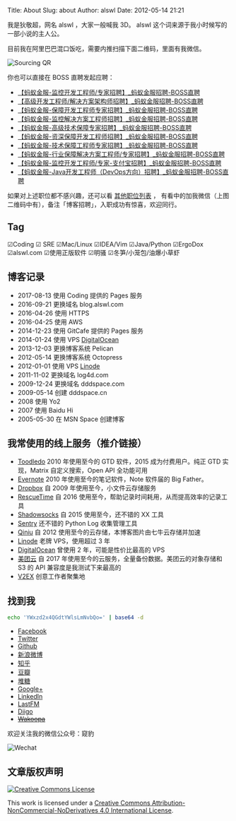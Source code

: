 Title: About
Slug: about
Author: alswl
Date: 2012-05-14 21:21

我是狄敬超，网名 alswl ，大家一般喊我 3D。
alswl 这个词来源于我小时候写的一部小说的主人公。

目前我在阿里巴巴混口饭吃，需要内推扫描下面二维码，里面有我微信。

![Sourcing QR](https://ohsolnxaa.qnssl.com/upload_dropbox/meta/sourcing-qr.png)

你也可以直接在 BOSS 直聘发起应聘：

*   [【蚂蚁金服-监控开发工程师/专家招聘】_蚂蚁金服招聘-BOSS直聘](https://www.zhipin.com/job_detail/07f6a42c5bdf619e1XF42dS8FlY~.html?ka=new_search_list_3)
*   [【高级开发工程师/解决方案架构师招聘】_蚂蚁金服招聘-BOSS直聘](https://www.zhipin.com/job_detail/fd739d05dee155051XF42dW0Els~.html?ka=new_search_list_4)
*   [【蚂蚁金服-保障开发工程师专家招聘】_蚂蚁金服招聘-BOSS直聘](https://www.zhipin.com/job_detail/b68477717e54f6f31XF42dS8FFY~.html?ka=new_search_list_5)
*   [【蚂蚁金服-监控解决方案工程师招聘】_蚂蚁金服招聘-BOSS直聘](https://www.zhipin.com/job_detail/7209bf9b349726901XF42dS9GVI~.html?ka=new_search_list_6)
*   [【蚂蚁金服-高级技术保障专家招聘】_蚂蚁金服招聘-BOSS直聘](https://www.zhipin.com/job_detail/103890fa2d5085011XF42dS9Els~.html?ka=new_search_list_7)
*   [【蚂蚁金服-资深保障开发工程师招聘】_蚂蚁金服招聘-BOSS直聘](https://www.zhipin.com/job_detail/265f9efb4eb42e9f1XF42dW0FVM~.html?ka=new_search_list_8)
*   [【蚂蚁金服-技术保障工程师专家招聘】_蚂蚁金服招聘-BOSS直聘](https://www.zhipin.com/job_detail/9527d3320a32f3391XF42dW1GVQ~.html?ka=new_search_list_9)
*   [【蚂蚁金服-行业保障解决方案工程师/专家招聘】_蚂蚁金服招聘-BOSS直聘](https://www.zhipin.com/job_detail/7182c05e105427c41XF42dW1ElE~.html?ka=new_search_list_10)
*   [【蚂蚁金服-监控开发工程师/专家-支付宝招聘】_蚂蚁金服招聘-BOSS直聘](https://www.zhipin.com/job_detail/29cdec2de82ed09c1XF609-0Elo~.html?ka=new_search_list_12)
*   [【蚂蚁金服-Java开发工程师（DevOps方向）招聘】_蚂蚁金服招聘-BOSS直聘](https://www.zhipin.com/job_detail/b2484e7dc415c9701XF42dW7EVI~.html?ka=new_search_list_15)


如果对上述职位都不感兴趣，还可以看 [其他职位列表](https://job.alibaba.com/zhaopin/index.htm) ，
有看中的加我微信（上图二维码中有），备注「博客招聘」，入职成功有惊喜，欢迎同行。


## Tag

☑Coding ☑ SRE ☑Mac/Linux ☑IDEA/Vim ☑Java/Python ☑ErgoDox ☑alswl.com ☑使用正版软件 ☑明骚 ☑冬笋/小笼包/油爆小草虾


## 博客记录

*   2017-08-13 使用 Coding 提供的 Pages 服务
*   2016-09-21 更换域名 blog.alswl.com
*   2016-04-26 使用 HTTPS
*   2016-04-25 使用 AWS
*   2014-12-23 使用 GitCafe 提供的 Pages 服务
*   2014-01-24 使用 VPS [DigitalOcean](https://www.digitalocean.com/?refcode=7f0f1462316f)
*   2013-12-03 更换博客系统 Pelican
*   2012-05-14 更换博客系统 Octopress
*   2012-01-01 使用 VPS [Linode](https://www.linode.com/?r=7e51a136a0eca06c5f6474373f616bbdaa2b5b6c)
*   2011-11-02 更换域名 log4d.com
*   2009-12-24 更换域名 dddspace.com
*   2009-05-14 创建 dddspace.cn
*   2008 使用 Yo2
*   2007 使用 Baidu Hi
*   2005-05-30 在 MSN Space 创建博客


## 我常使用的线上服务（推介链接）

*   [Toodledo](http://www.toodledo.com/index.php?ref=td4d1aebdd0f59e)
    2010 年使用至今的 GTD 软件，2015 成为付费用户。纯正 GTD 实现，Matrix 自定义搜索，Open API 全功能可用
*   [Evernote](https://www.evernote.com/referral/Registration.action?sig=9035c924a08140f7f5de825e5d69770fdcbe64ec51230f3d7df091c72628a2d7&uid=3580216)
    2010 年使用至今的笔记软件，Note 软件届的 Big Father。
*   [Dropbox](http://db.tt/vQqCGcl)
    自 2009 年使用至今，小文件云存储服务
*   [RescueTime](https://www.rescuetime.com/ref/1328871)
    自 2016 使用至今，帮助记录时间耗用，从而提高效率的记录工具
*   [Shadowsocks](https://portal.shadowsocks.to/aff.php?aff=4215)
    自 2015 使用至今，还不错的 XX 工具
*   [Sentry](https://getsentry.com/signup/r_D1W_/) 还不错的 Python Log 收集管理工具
*   [Qiniu](https://portal.qiniu.com/signup?code=3lktq7rq4uhxs)
    自 2012 使用至今的云存储，本博客图片由七牛云存储并加速
*   [Linode](http://www.linode.com/?r=7e51a136a0eca06c5f6474373f616bbdaa2b5b6c)
    老牌 VPS，使用超过 3 年
*   [DigitalOcean](https://www.digitalocean.com/?refcode=7f0f1462316f)
    曾使用 2 年，可能是性价比最高的 VPS
*   [美团云](https://www.mtyun.com/r/96cede1251)
    自 2017 年使用至今的云服务，全量备份数据。美团云的对象存储和 S3 的 API 兼容度是我测试下来最高的
*   [V2EX](http://www.v2ex.com/?r=alswl) 创意工作者聚集地


## 找到我

``` bash
echo 'YWxzd2x4QGdtYWlsLmNvbQo=' | base64 -d
```

*   [Facebook](https://www.facebook.com/alswl)
*   [Twitter](https://twitter.com/alswl/)
*   [Github](https://github.com/alswl/)
*   [新浪微博](http://weibo.com/alswlx)
*   [知乎](https://www.zhihu.com/people/alswl)
*   [豆瓣](http://www.douban.com/people/alswl/)
*   [堆糖](https://www.duitang.com/people/?user_id=1723564092)
*   [Google+](https://plus.google.com/+JasonTi?hl=zh_cn)
*   [LinkedIn](https://www.linkedin.com/in/jason-di-b4883928/)
*   [LastFM](http://cn.last.fm/user/alswl)
*   [Diigo](https://www.diigo.com/profile/alswlx)
*   <del>[Wakoopa](http://social.wakoopa.com/alswl)</del>

欢迎关注我的微信公众号：窥豹

![Wechat](https://ohsolnxaa.qnssl.com/upload_dropbox/201605/qrcode_for_gh_17e2f9c2caa4_258.jpg)


## 文章版权声明

[![Creative Commons License](https://ohsolnxaa.qnssl.com/upload_dropbox/temp/cc-by-nc-nd.png)](http://creativecommons.org/licenses/by-nc-nd/4.0/)

This work is licensed under a [Creative Commons Attribution-NonCommercial-NoDerivatives 4.0 International License](http://creativecommons.org/licenses/by-nc-nd/4.0/).

